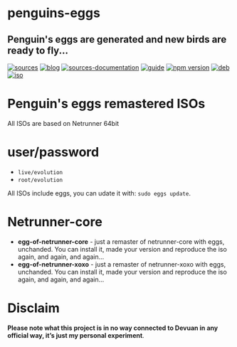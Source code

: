 penguins-eggs
=============

## Penguin&#39;s eggs are generated and new birds are ready to fly...
[![sources](https://img.shields.io/badge/github-sources-blue)](https://github.com/pieroproietti/penguins-eggs)
[![blog](https://img.shields.io/badge/blog-penguin's%20eggs-blue)](https://penguins-eggs.net)
[![sources-documentation](https://img.shields.io/badge/sources-documentation-blue)](https://penguins-eggs.net/sources-documentation/index.html)
[![guide](https://img.shields.io/badge/guide-penguin's%20eggs-blue)](https://penguins-eggs.net/book/)
[![npm version](https://img.shields.io/npm/v/penguins-eggs.svg)](https://npmjs.org/package/penguins-eggs)
[![deb](https://img.shields.io/badge/deb-packages-orange)](https://sourceforge.net/projects/penguins-eggs/files/packages-deb)
[![iso](https://img.shields.io/badge/iso-images-orange)](https://sourceforge.net/projects/penguins-eggs/files/iso)


# Penguin's eggs remastered ISOs

All ISOs are based on Netrunner 64bit

# user/password
* ```live/evolution```
* ```root/evolution```

All ISOs include eggs, you can udate it with: ```sudo eggs update```.

# Netrunner-core
* **egg-of-netrunner-core** - just a remaster of netrunner-core with eggs, unchanded. You can install it, made your version and reproduce the iso again, and again, and again...
* **egg-of-netrunner-xoxo** - just a remaster of netrunner-xoxo with eggs, unchanded. You can install it, made your version and reproduce the iso again, and again, and again...

# Disclaim
__Please note what this project is in no way connected to Devuan in any official way, it’s just my personal experiment__.


